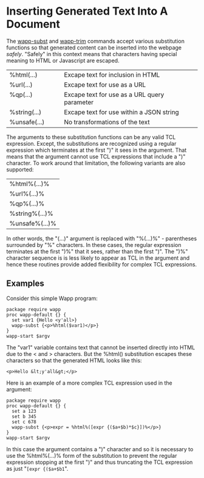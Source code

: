Inserting Generated Text Into A Document
========================================

The [wapp-subst](./commands.md#wapp-subst) and 
[wapp-trim](./commands.md#wapp-trim) commands accept various substitution
functions so that generated content can be inserted into the webpage
<i>safely</i>. "Safely" in this context means that characters
having special meaning to HTML or Javascript are escaped.

<center>
<table border="0">
<tr>
<td style='padding-right:5ex;' valign='top'>%html(...)</td>
<td>Excape text for inclusion in HTML</td>
</tr>
<tr>
<td style='padding-right:5ex;' valign='top'>%url(...)</td>
<td>Excape text for use as a URL</td>
</tr>
<tr>
<td style='padding-right:5ex;' valign='top'>%qp(...)</td>
<td>Excape text for use as a URL query parameter</td>
</tr>
<tr>
<td style='padding-right:5ex;' valign='top'>%string(...)</td>
<td>Excape text for use within a JSON string</td>
</tr>
<tr>
<td style='padding-right:5ex;' valign='top'>%unsafe(...)</td>
<td>No transformations of the text</td>
</tr>
</table>
</center>

The arguments to these substitution functions can be any valid TCL
expression.  Except,
the substitutions are recognized using a regular expression which
terminates at the first ")" it sees in the argument.  That means that
the argument cannot use TCL expressions that include a ")" character.
To work around that limitation, the following variants are also
supported:

<center>
<table border="0">
<tr><td>%html%(...)%</td></tr>
<tr><td>%url%(...)%</td></tr>
<tr><td>%qp%(...)%</td></tr>
<tr><td>%string%(...)%</td></tr>
<tr><td>%unsafe%(...)%</td></tr>
</table>
</center>

In other words, the "(...)" argument is replaced with "%(...)%" -
parentheses surrounded by "%" characters.
In these cases, the regular expression terminates at the first ")%" that
it sees, rather than the first ")".  The ")%" character sequence is
is less likely to appear as TCL in the argument and hence these routines
provide added flexibility for complex TCL expressions.

## Examples

Consider this simple Wapp program:

>
    package require wapp
    proc wapp-default {} {
      set var1 {Hello <y'all>}
      wapp-subst {<p>%html($var1)</p>}
    }
    wapp-start $argv

The "var1" variable contains text that cannot be inserted directly
into HTML due to the &lt; and &gt; characters.  But the %html()
substitution escapes these characters so that the generated HTML
looks like this:

>
    <p>Hello &lt;y'all&gt;</p>

Here is an example of a more complex TCL expression used in the argument:

>
    package require wapp
    proc wapp-default {} {
      set a 123
      set b 345
      set c 678
      wapp-subst {<p>expr = %html%([expr {($a+$b)*$c}])%</p>}
    }
    wapp-start $argv

In this case the argument contains a ")" character and so it is necessary
to use the %html%(...)% form of the substitution to prevent the regular
expression stopping at the first ")" and thus truncating the TCL
expression as just "`[expr {($a+$b1`".
